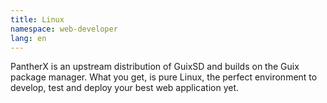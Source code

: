 ```yaml
---
title: Linux
namespace: web-developer
lang: en
---
```


PantherX is an upstream distribution of GuixSD and builds on the Guix package manager. What you get, is pure Linux, the perfect environment to develop, test and deploy your best web application yet.